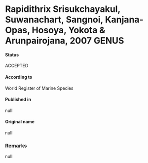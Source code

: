 # Rapidithrix Srisukchayakul, Suwanachart, Sangnoi, Kanjana-Opas, Hosoya, Yokota & Arunpairojana, 2007 GENUS

#### Status
ACCEPTED

#### According to
World Register of Marine Species

#### Published in
null

#### Original name
null

### Remarks
null